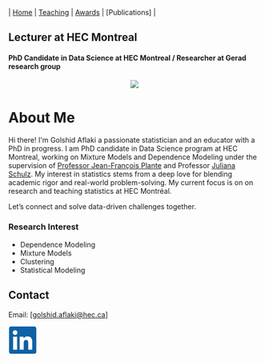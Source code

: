 | [Home](index.md)  | [Teaching](teaching.md) |  [Awards](awards.md) | [Publications] |

## Lecturer at HEC Montreal
#### PhD Candidate in Data Science at HEC Montreal / Researcher at Gerad research group 
<div align="center">
    <img src="GolshidAflaki.jpg" width="300">
</div>

# About Me

Hi there! I'm Golshid Aflaki a passionate statistician and an educator with a PhD in progress. I am PhD candidate in Data Science program at HEC Montreal, working on Mixture Models and Dependence Modeling under the supervision of [Professor Jean-François Plante](https://www.hec.ca/profs/jfplante.html) and Professor [Juliana Schulz](https://www.hec.ca/en/profs/juliana.schulz.html). My interest in statistics stems from a deep love for blending academic rigor and real-world problem-solving. My current focus is on on research and teaching statistics at HEC Montréal. 








Let’s connect and solve data-driven challenges together.


### Research Interest

- Dependence Modeling
- Mixture Models
- Clustering
- Statistical Modeling

## Contact

Email: [golshid.aflaki@hec.ca]

[![alt text](linkedin.png)](https://www.linkedin.com/in/golshid-aflaki-154861116/ "LinkedIn")
